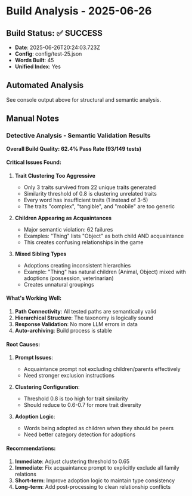 # Build Analysis - 2025-06-26

## Build Status: ✅ SUCCESS

- **Date**: 2025-06-26T20:24:03.723Z
- **Config**: config/test-25.json
- **Words Built**: 45
- **Unified Index**: Yes



## Automated Analysis
See console output above for structural and semantic analysis.

## Manual Notes

### Detective Analysis - Semantic Validation Results

**Overall Build Quality: 62.4% Pass Rate (93/149 tests)**

#### Critical Issues Found:

1. **Trait Clustering Too Aggressive**
   - Only 3 traits survived from 22 unique traits generated
   - Similarity threshold of 0.8 is clustering unrelated traits
   - Every word has insufficient traits (1 instead of 3-5)
   - The traits "complex", "tangible", and "mobile" are too generic

2. **Children Appearing as Acquaintances**
   - Major semantic violation: 62 failures
   - Examples: "Thing" lists "Object" as both child AND acquaintance
   - This creates confusing relationships in the game

3. **Mixed Sibling Types**
   - Adoptions creating inconsistent hierarchies
   - Example: "Thing" has natural children (Animal, Object) mixed with adoptions (possession, veterinarian)
   - Creates unnatural groupings

#### What's Working Well:

1. **Path Connectivity**: All tested paths are semantically valid
2. **Hierarchical Structure**: The taxonomy is logically sound
3. **Response Validation**: No more LLM errors in data
4. **Auto-archiving**: Build process is stable

#### Root Causes:

1. **Prompt Issues**:
   - Acquaintance prompt not excluding children/parents effectively
   - Need stronger exclusion instructions

2. **Clustering Configuration**:
   - Threshold 0.8 is too high for trait similarity
   - Should reduce to 0.6-0.7 for more trait diversity

3. **Adoption Logic**:
   - Words being adopted as children when they should be peers
   - Need better category detection for adoptions

#### Recommendations:

1. **Immediate**: Adjust clustering threshold to 0.65
2. **Immediate**: Fix acquaintance prompt to explicitly exclude all family relations
3. **Short-term**: Improve adoption logic to maintain type consistency
4. **Long-term**: Add post-processing to clean relationship conflicts
